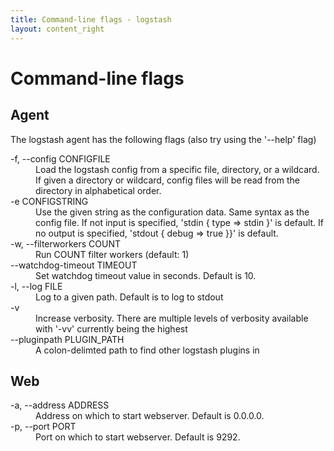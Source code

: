 ```yaml
---
title: Command-line flags - logstash
layout: content_right
---
```

# Command-line flags

## Agent

The logstash agent has the following flags (also try using the '--help' flag)

<dl>
<dt> -f, --config CONFIGFILE </dt>
<dd> Load the logstash config from a specific file, directory, or a
wildcard. If given a directory or wildcard, config files will be read
from the directory in alphabetical order. </dd>
<dt> -e CONFIGSTRING </dt>
<dd> Use the given string as the configuration data. Same syntax as the
config file. If not input is specified, 'stdin { type => stdin }' is
default. If no output is specified, 'stdout { debug => true }}' is
default. </dd>
<dt> -w, --filterworkers COUNT </dt>
<dd> Run COUNT filter workers (default: 1) </dd>
<dt> --watchdog-timeout TIMEOUT </dt>
<dd> Set watchdog timeout value in seconds. Default is 10.</dd>
<dt> -l, --log FILE </dt>
<dd> Log to a given path. Default is to log to stdout </dd>
<dt> -v </dt>
<dd> Increase verbosity. There are multiple levels of verbosity available with
'-vv' currently being the highest </dd>
<dt> --pluginpath PLUGIN_PATH </dt>
<dd> A colon-delimted path to find other logstash plugins in </dd>
</dl>


## Web

<dl>
<dt> -a, --address ADDRESS </dt>
<dd>Address on which to start webserver. Default is 0.0.0.0.</dd>
<dt> -p, --port PORT</dt>
<dd>Port on which to start webserver. Default is 9292.</dd>
</dl>

